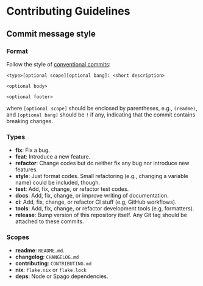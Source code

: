 # Contributing Guidelines

## Commit message style

### Format

Follow the style of [conventional commits][1]:

```
<type>[optional scope][optional bang]: <short description>

<optional body>

<optional footer>
```

where `[optional scope]` should be enclosed by parentheses, e.g.,
`(readme)`, and `[optional bang]` should be `!` if any, indicating that
the commit contains breaking changes.

### Types

- **fix**: Fix a bug.
- **feat**: Introduce a new feature.
- **refactor**: Change codes but do neither fix any bug nor introduce
  new features.
- **style**: Just format codes. Small refactoring (e.g., changing a
  variable name) could be included, though.
- **test**: Add, fix, change, or refactor test codes.
- **docs**: Add, fix, change, or improve writing of documentation.
- **ci**: Add, fix, change, or refactor CI stuff (e.g, GitHub workflows).
- **tools**: Add, fix, change, or refactor development tools (e.g,
  formatters).
- **release**: Bump version of this repository itself. Any Git tag
  should be attached to these commits.

### Scopes

- **readme**: `README.md`.
- **changelog**: `CHANGELOG.md`
- **contributing**: `CONTRIBUTING.md`
- **nix**: `flake.nix` or `flake.lock`
- **deps**: Node or Spago dependencies.

[1]: https://www.conventionalcommits.org/en/v1.0.0/

<!-- vim: set tw=72 spell: -->
